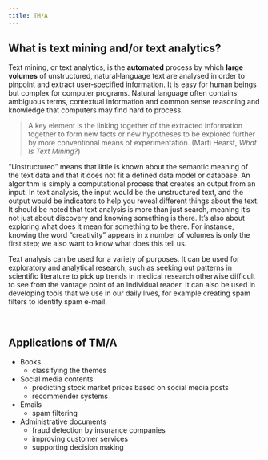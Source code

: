 ```yaml
---
title: TM/A
---
```


## What is text mining and/or text analytics?
Text mining, or text analytics, is the **automated** process by which **large volumes** of unstructured, natural‐language text are analysed in order to pinpoint and extract user‐specified information. It is easy for human beings but complex for computer programs. Natural language often contains ambiguous terms, contextual information and common sense reasoning and knowledge that computers may find hard to process.

> A key element is the linking together of the extracted information together to form new facts or new hypotheses to be explored further by more conventional means of experimentation. (Marti Hearst, *What Is Text Mining?*)

”Unstructured” means that little is known about the semantic meaning of the text data and that it does not fit a defined data model or database. An algorithm is simply a computational process that creates an output from an input. In text analysis, the input would be the unstructured text, and the output would be indicators to help you reveal different things about the text. It should be noted that text analysis is more than just search, meaning it’s not just about discovery and knowing something is there. It’s also about exploring what does it mean for something to be there. For instance, knowing the word “creativity” appears in x number of volumes is only the first step; we also want to know what does this tell us. 

Text analysis can be used for a variety of purposes. It can be used for exploratory and analytical research, such as seeking out patterns in scientific literature to pick up trends in medical research otherwise difficult to see from the vantage point of an individual reader. It can also be used in developing tools that we use in our daily lives, for example creating spam filters to identify spam e-mail.

<br> 

## Applications of TM/A
* Books
  * classifying the themes
* Social media contents
  * predicting stock market prices based on social media posts
  * recommender systems
* Emails
  * spam filtering
* Administrative documents
  * fraud detection by insurance companies
  * improving customer services
  * supporting decision making
